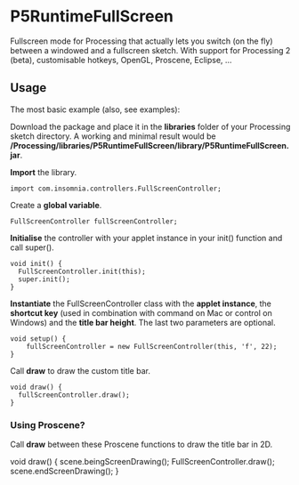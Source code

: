 P5RuntimeFullScreen
===================

Fullscreen mode for Processing that actually lets you switch (on the fly) between a windowed and a fullscreen sketch. With support for Processing 2 (beta), customisable hotkeys, OpenGL, Proscene, Eclipse, …
  
## Usage

The most basic example (also, see examples):

Download the package and place it in the **libraries** folder of your Processing sketch directory. A working and minimal result would be **/Processing/libraries/P5RuntimeFullScreen/library/P5RuntimeFullScreen.jar**.

**Import** the library.

	import com.insomnia.controllers.FullScreenController;


Create a **global variable**.

	FullScreenController fullScreenController;


**Initialise** the controller with your applet instance in your init() function and call super().

	void init() {
	  FullScreenController.init(this);
	  super.init();
	}


**Instantiate** the FullScreenController class with the **applet instance**, the **shortcut key** (used in combination with command on Mac or control on Windows) and the **title bar height**. The last two parameters are optional.

	void setup() {
		fullScreenController = new FullScreenController(this, 'f', 22);
	}


Call **draw** to draw the custom title bar.

	void draw() {
	  fullScreenController.draw();
	}
  
  
  
  
  
  
  
### Using Proscene?

Call **draw** between these Proscene functions to draw the title bar in 2D.

void draw() {
	scene.beingScreenDrawing();
	FullScreenController.draw();
	scene.endScreenDrawing();
}